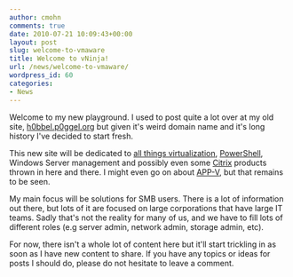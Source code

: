 ```yaml
---
author: cmohn
comments: true
date: 2010-07-21 10:09:43+00:00
layout: post
slug: welcome-to-vmaware
title: Welcome to vNinja!
url: /news/welcome-to-vmaware/
wordpress_id: 60
categories:
- News
---
```


Welcome to my new playground. I used to post quite a lot over at my old site, [h0bbel.p0ggel.org](http://h0bbel.p0ggel.org/) but given it's weird domain name and it's long history I've decided to start fresh.

This new site will be dedicated to [all things virtualization](http://www.vmware.com/vmtn/planet/v12n/), [PowerShell](http://www.microsoft.com/windowsserver2003/technologies/management/powershell/default.mspx), Windows Server management and possibly even some [Citrix](http://www.citrix.com) products thrown in here and there. I might even go on about [APP-V](http://www.microsoft.com/systemcenter/appv/default.mspx), but that remains to be seen.

My main focus will be solutions for SMB users. There is a lot of information out there, but lots of it are focused on large corporations that have large IT teams. Sadly that's not the reality for many of us, and we have to fill lots of different roles (e.g server admin, network admin, storage admin, etc).

For now, there isn't a whole lot of content here but it'll start trickling in as soon as I have new content to share. If you have any topics or ideas for posts I should do, please do not hesitate to leave a comment.
